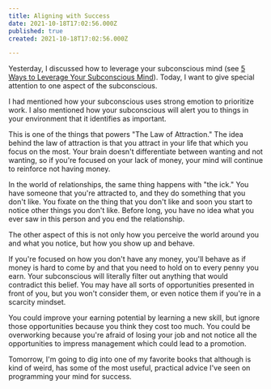 ```yaml
---
title: Aligning with Success
date: 2021-10-18T17:02:56.000Z
published: true
created: 2021-10-18T17:02:56.000Z

---
```


Yesterday, I discussed how to leverage your subconscious mind (see [5 Ways to Leverage Your Subconscious Mind](/essays/5-ways-to-leverage-your-subconscious-mind/)). Today, I want to give special attention to one aspect of the subconscious.

I had mentioned how your subconscious uses strong emotion to prioritize work. I also mentioned how your subconscious will alert you to things in your environment that it identifies as important.

This is one of the things that powers "The Law of Attraction." The idea behind the law of attraction is that you attract in your life that which you focus on the most. Your brain doesn't differentiate between wanting and not wanting, so if you're focused on your lack of money, your mind will continue to reinforce not having money.

In the world of relationships, the same thing happens with "the ick." You have someone that you're attracted to, and they do something that you don't like. You fixate on the thing that you don't like and soon you start to notice other things you don't like. Before long, you have no idea what you ever saw in this person and you end the relationship.

The other aspect of this is not only how you perceive the world around you and what you notice, but how you show up and behave.

If you're focused on how you don't have any money, you'll behave as if money is hard to come by and that you need to hold on to every penny you earn. Your subconscious will literally filter out anything that would contradict this belief. You may have all sorts of opportunities presented in front of you, but you won't consider them, or even notice them if you're in a scarcity mindset.

You could improve your earning potential by learning a new skill, but ignore those opportunities because you think they cost too much. You could be overworking because you're afraid of losing your job and not notice all the opportunities to impress management which could lead to a promotion.

Tomorrow, I'm going to dig into one of my favorite books that although is kind of weird, has some of the most useful, practical advice I've seen on programming your mind for success.
